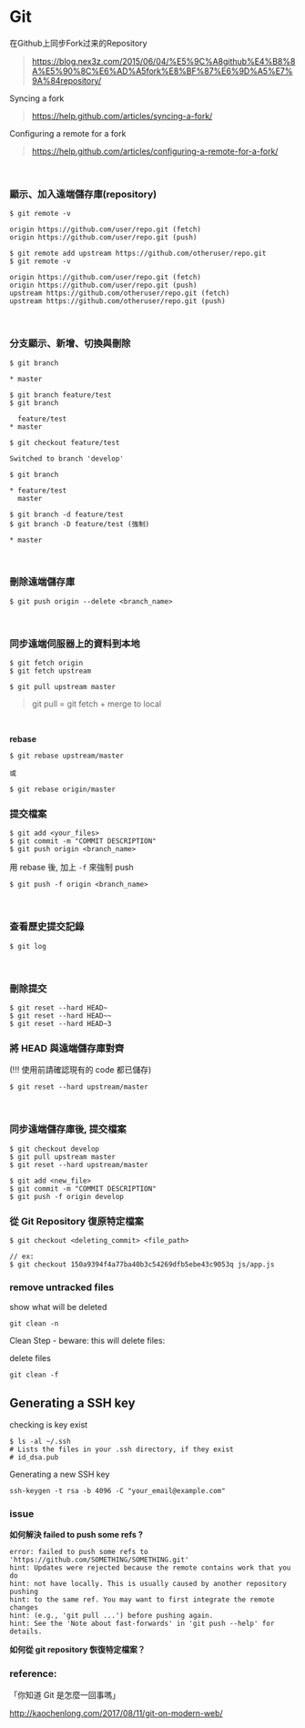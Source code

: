 # Git

在Github上同步Fork过来的Repository
> https://blog.nex3z.com/2015/06/04/%E5%9C%A8github%E4%B8%8A%E5%90%8C%E6%AD%A5fork%E8%BF%87%E6%9D%A5%E7%9A%84repository/

Syncing a fork
> https://help.github.com/articles/syncing-a-fork/

Configuring a remote for a fork
> https://help.github.com/articles/configuring-a-remote-for-a-fork/

<br>

### 顯示、加入遠端儲存庫(repository)
```
$ git remote -v

origin https://github.com/user/repo.git (fetch)
origin https://github.com/user/repo.git (push)

$ git remote add upstream https://github.com/otheruser/repo.git
$ git remote -v

origin https://github.com/user/repo.git (fetch)
origin https://github.com/user/repo.git (push)
upstream https://github.com/otheruser/repo.git (fetch)
upstream https://github.com/otheruser/repo.git (push)
```
<br>

### 分支顯示、新增、切換與刪除
```
$ git branch

* master

$ git branch feature/test
$ git branch

  feature/test
* master
  
$ git checkout feature/test

Switched to branch 'develop'

$ git branch

* feature/test
  master
  
$ git branch -d feature/test
$ git branch -D feature/test (強制)

* master
```
<br>

### 刪除遠端儲存庫
```
$ git push origin --delete <branch_name>
```

<br>

### 同步遠端伺服器上的資料到本地
```
$ git fetch origin
$ git fetch upstream
```

```
$ git pull upstream master
```

> git pull = git fetch + merge to local

<br>

**rebase**
```
$ git rebase upstream/master

或

$ git rebase origin/master
```

### 提交檔案
```
$ git add <your_files>
$ git commit -m "COMMIT DESCRIPTION"
$ git push origin <branch_name>
```

用 rebase 後, 加上 ``-f`` 來強制 push
```
$ git push -f origin <branch_name>
```

<br>

### 查看歷史提交記錄
```
$ git log
```

<br>

### 刪除提交
```
$ git reset --hard HEAD~
$ git reset --hard HEAD~~
$ git reset --hard HEAD~3
```

### 將 HEAD 與遠端儲存庫對齊
(!!! 使用前請確認現有的 code 都已儲存)
```
$ git reset --hard upstream/master
```

<br />

### 同步遠端儲存庫後, 提交檔案
```
$ git checkout develop
$ git pull upstream master
$ git reset --hard upstream/master

$ git add <new_file>
$ git commit -m "COMMIT DESCRIPTION"
$ git push -f origin develop
```

### 從 Git Repository 復原特定檔案

```
$ git checkout <deleting_commit> <file_path>

// ex:
$ git checkout 150a9394f4a77ba40b3c54269dfb5ebe43c9053q js/app.js
```

### remove untracked files

show what will be deleted
```
git clean -n
```
Clean Step - beware: this will delete files:

delete files
```
git clean -f
```

## Generating a SSH key

checking is key exist
```
$ ls -al ~/.ssh
# Lists the files in your .ssh directory, if they exist
# id_dsa.pub
```

Generating a new SSH key

```
ssh-keygen -t rsa -b 4096 -C "your_email@example.com"
```

### issue

**如何解決 failed to push some refs ?**
```
error: failed to push some refs to 'https://github.com/SOMETHING/SOMETHING.git'
hint: Updates were rejected because the remote contains work that you do
hint: not have locally. This is usually caused by another repository pushing
hint: to the same ref. You may want to first integrate the remote changes
hint: (e.g., 'git pull ...') before pushing again.
hint: See the 'Note about fast-forwards' in 'git push --help' for details.
```

**如何從 git repository 恢復特定檔案？**

### reference:

「你知道 Git 是怎麼一回事嗎」

http://kaochenlong.com/2017/08/11/git-on-modern-web/
